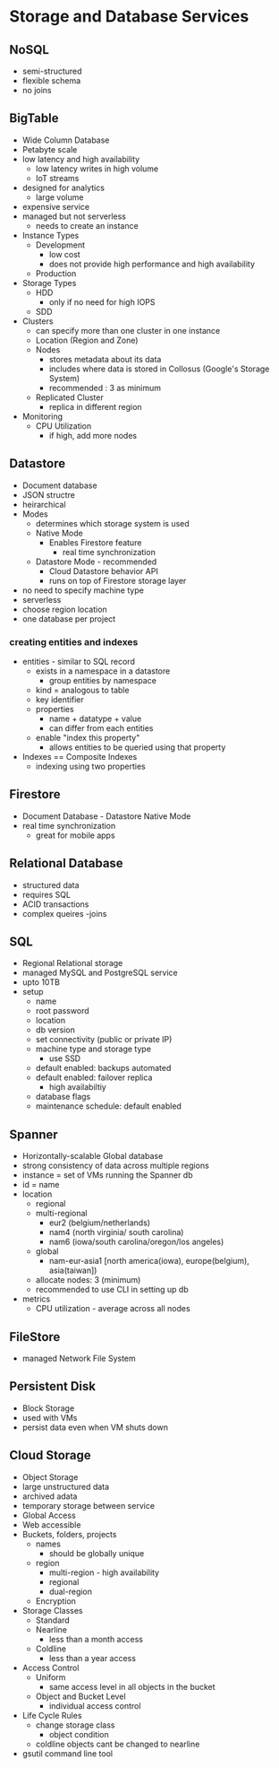 # Storage and Database Services

## NoSQL

- semi-structured
- flexible schema
- no joins

## BigTable

- Wide Column Database
- Petabyte scale
- low latency and high availability
  - low latency writes in high volume
  - IoT streams
- designed for analytics
  - large volume
- expensive service
- managed but not serverless
  - needs to create an instance
- Instance Types
  - Development
    - low cost
    - does not provide high performance and high availability
  - Production
- Storage Types
  - HDD
    - only if no need for high IOPS
  - SDD
- Clusters
  - can specify more than one cluster in one instance
  - Location (Region and Zone)
  - Nodes
    - stores metadata about its data
    - includes where data is stored in Collosus (Google's Storage System)
    - recommended : 3 as minimum
  - Replicated Cluster
    - replica in different region
- Monitoring
  - CPU Utilization
    - if high, add more nodes
  

## Datastore

- Document database
- JSON structre
- heirarchical
- Modes
  - determines which storage system is used
  - Native Mode
    - Enables Firestore feature
      - real time synchronization
  - Datastore Mode - recommended
    - Cloud Datastore behavior API
    - runs on top of Firestore storage layer
- no need to specify machine type
- serverless
- choose region location
- one database per project

### creating entities and indexes

- entities - similar to SQL record
  - exists in a namespace in a datastore
    - group entities by namespace
  - kind = analogous to table
  - key identifier
  - properties
    - name + datatype + value
    - can differ from each entities
  - enable "index this property"
    - allows entities to be queried using that property
- Indexes == Composite Indexes
  - indexing using two properties 

## Firestore

- Document Database - Datastore Native Mode
- real time synchronization
  - great for mobile apps

## Relational Database

- structured data
- requires SQL
- ACID transactions
- complex queires
-joins

## SQL

- Regional Relational storage
- managed MySQL and PostgreSQL service
- upto 10TB
- setup
  - name
  - root password
  - location
  - db version
  - set connectivity (public or private IP)
  - machine type and storage type
    - use SSD
  - default enabled: backups automated
  - default enabled: failover replica
    - high availabiltiy
  - database flags
  - maintenance schedule: default enabled

## Spanner

- Horizontally-scalable Global database
- strong consistency of data across multiple regions
- instance = set of VMs running the Spanner db
- id = name
- location
  - regional
  - multi-regional
    - eur2 (belgium/netherlands)
    - nam4 (north virginia/ south carolina)
    - nam6 (iowa/south carolina/oregon/los angeles)
  - global
    - nam-eur-asia1 [north america(iowa), europe(belgium), asia(taiwan])
  - allocate nodes: 3 (minimum)
  - recommended to use CLI in setting up db
- metrics
  - CPU utilization - average across all nodes

## FileStore

- managed Network File System

## Persistent Disk

- Block Storage
- used with VMs
- persist data even when VM shuts down

## Cloud Storage

- Object Storage
- large unstructured data
- archived adata
- temporary storage between service
- Global Access
- Web accessible
- Buckets, folders, projects
  - names 
    - should be globally unique
  - region
    - multi-region - high availability
    - regional
    - dual-region
  - Encryption
- Storage Classes
  - Standard
  - Nearline
    - less than a month access
  - Coldline
    - less than a year access
- Access Control 
  - Uniform
    - same access level in all objects in the bucket
  - Object and Bucket Level
    - individual access control
- Life Cycle Rules
  - change storage class
    - object condition
  - coldline objects cant be changed to nearline
- gsutil command line tool